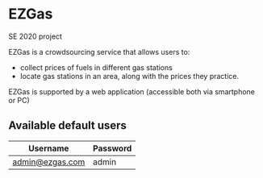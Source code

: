 # EZGas

SE 2020 project

EZGas is a crowdsourcing service that allows users to:
* collect prices of fuels in different gas stations
* locate gas stations in an area, along with the prices they practice.

EZGas is supported by a web application (accessible both via smartphone or PC)

## Available default users

| Username         | Password |
|------------------|----------|
| admin@ezgas.com  | admin    |

